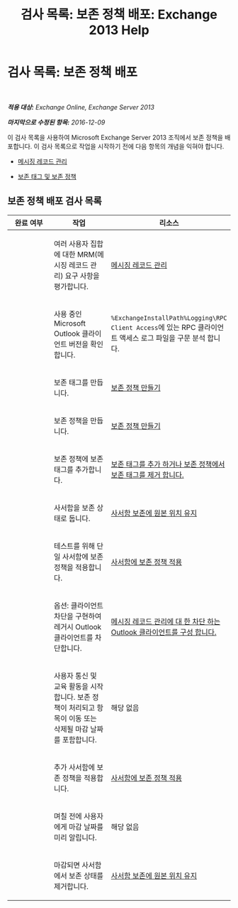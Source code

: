 ﻿---
title: '검사 목록: 보존 정책 배포: Exchange 2013 Help'
TOCTitle: '검사 목록: 보존 정책 배포'
ms:assetid: 59e299fd-b6a8-48f5-88ae-dc20dbe32e90
ms:mtpsurl: https://technet.microsoft.com/ko-kr/library/Ee364743(v=EXCHG.150)
ms:contentKeyID: 50483179
ms.date: 05/22/2018
mtps_version: v=EXCHG.150
ms.translationtype: MT
---

# 검사 목록: 보존 정책 배포

 

_**적용 대상:** Exchange Online, Exchange Server 2013_

_**마지막으로 수정된 항목:** 2016-12-09_

이 검사 목록을 사용하여 Microsoft Exchange Server 2013 조직에서 보존 정책을 배포합니다. 이 검사 목록으로 작업을 시작하기 전에 다음 항목의 개념을 익혀야 합니다.

  - [메시징 레코드 관리](https://docs.microsoft.com/ko-kr/exchange/security-and-compliance/messaging-records-management/messaging-records-management)

  - [보존 태그 및 보존 정책](retention-tags-and-retention-policies-exchange-2013-help.md)

## 보존 정책 배포 검사 목록


<table>
<colgroup>
<col style="width: 33%" />
<col style="width: 33%" />
<col style="width: 33%" />
</colgroup>
<thead>
<tr class="header">
<th>완료 여부</th>
<th>작업</th>
<th>리소스</th>
</tr>
</thead>
<tbody>
<tr class="odd">
<td><p> </p></td>
<td><p>여러 사용자 집합에 대한 MRM(메시징 레코드 관리) 요구 사항을 평가합니다.</p></td>
<td><p><a href="https://docs.microsoft.com/ko-kr/exchange/security-and-compliance/messaging-records-management/messaging-records-management">메시징 레코드 관리</a></p></td>
</tr>
<tr class="even">
<td><p><strong> </strong></p></td>
<td><p>사용 중인 Microsoft Outlook 클라이언트 버전을 확인합니다.</p></td>
<td><p><code>%ExchangeInstallPath%Logging\RPC Client Access</code>에 있는 RPC 클라이언트 액세스 로그 파일을 구문 분석 합니다.</p></td>
</tr>
<tr class="odd">
<td><p> </p></td>
<td><p>보존 태그를 만듭니다.</p></td>
<td><p><a href="https://docs.microsoft.com/ko-kr/exchange/security-and-compliance/messaging-records-management/create-a-retention-policy">보존 정책 만들기</a></p></td>
</tr>
<tr class="even">
<td><p><strong> </strong></p></td>
<td><p>보존 정책을 만듭니다.</p></td>
<td><p><a href="https://docs.microsoft.com/ko-kr/exchange/security-and-compliance/messaging-records-management/create-a-retention-policy">보존 정책 만들기</a></p></td>
</tr>
<tr class="odd">
<td><p> </p></td>
<td><p>보존 정책에 보존 태그를 추가합니다.</p></td>
<td><p><a href="add-retention-tags-to-or-remove-retention-tags-from-a-retention-policy-exchange-2013-help.md">보존 태그를 추가 하거나 보존 정책에서 보존 태그를 제거 합니다.</a></p></td>
</tr>
<tr class="even">
<td><p><strong> </strong></p></td>
<td><p>사서함을 보존 상태로 둡니다.</p></td>
<td><p><a href="https://docs.microsoft.com/ko-kr/exchange/security-and-compliance/messaging-records-management/mailbox-retention-hold">사서함 보존에 원본 위치 유지</a></p></td>
</tr>
<tr class="odd">
<td><p> </p></td>
<td><p>테스트를 위해 단일 사서함에 보존 정책을 적용합니다.</p></td>
<td><p><a href="https://docs.microsoft.com/ko-kr/exchange/security-and-compliance/messaging-records-management/apply-retention-policy">사서함에 보존 정책 적용</a></p></td>
</tr>
<tr class="even">
<td><p><strong> </strong></p></td>
<td><p>옵션: 클라이언트 차단을 구현하여 레거시 Outlook 클라이언트를 차단합니다.</p></td>
<td><p><a href="configure-outlook-client-blocking-exchange-2013-help.md">메시징 레코드 관리에 대 한 차단 하는 Outlook 클라이언트를 구성 합니다.</a></p></td>
</tr>
<tr class="odd">
<td><p> </p></td>
<td><p>사용자 통신 및 교육 활동을 시작합니다. 보존 정책이 처리되고 항목이 이동 또는 삭제될 마감 날짜를 포함합니다.</p></td>
<td><p>해당 없음</p></td>
</tr>
<tr class="even">
<td><p><strong> </strong></p></td>
<td><p>추가 사서함에 보존 정책을 적용합니다.</p></td>
<td><p><a href="https://docs.microsoft.com/ko-kr/exchange/security-and-compliance/messaging-records-management/apply-retention-policy">사서함에 보존 정책 적용</a></p></td>
</tr>
<tr class="odd">
<td><p> </p></td>
<td><p>며칠 전에 사용자에게 마감 날짜를 미리 알립니다.</p></td>
<td><p>해당 없음</p></td>
</tr>
<tr class="even">
<td><p><strong> </strong></p></td>
<td><p>마감되면 사서함에서 보존 상태를 제거합니다.</p></td>
<td><p><a href="https://docs.microsoft.com/ko-kr/exchange/security-and-compliance/messaging-records-management/mailbox-retention-hold">사서함 보존에 원본 위치 유지</a></p></td>
</tr>
</tbody>
</table>

